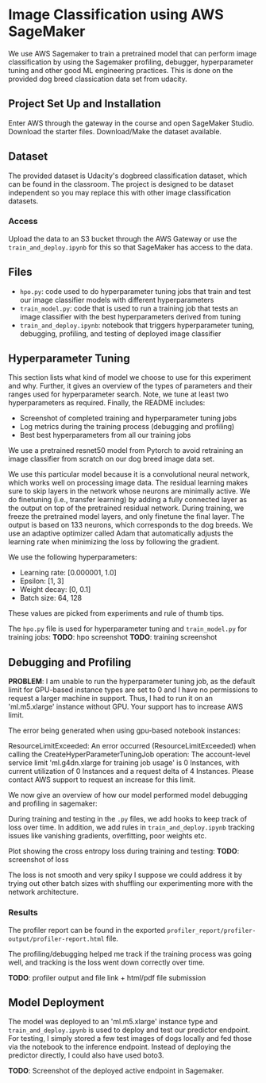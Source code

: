 # Image Classification using AWS SageMaker

We use AWS Sagemaker to train a pretrained model that can perform image classification by using the Sagemaker profiling, debugger, hyperparameter tuning and other good ML engineering practices. This is done on the provided dog breed classication data set from udacity.

## Project Set Up and Installation
Enter AWS through the gateway in the course and open SageMaker Studio. 
Download the starter files.
Download/Make the dataset available. 

## Dataset
The provided dataset is Udacity's dogbreed classification dataset, which can be found in the classroom.
The project is designed to be dataset independent so you may replace this with other image classification datasets. 

### Access
Upload the data to an S3 bucket through the AWS Gateway or use the `train_and_deploy.ipynb` for this so that SageMaker has access to the data. 

## Files

- `hpo.py`: code used to do hyperparameter tuning jobs that train and test our image classifier models with different hyperparameters
- `train_model.py`: code that is used to run a training job that tests an image classifier with the best hyperparameters derived from tuning
- `train_and_deploy.ipynb`: notebook that triggers hyperparameter tuning, debugging, profiling, and testing of deployed image classifier

## Hyperparameter Tuning

This section lists what kind of model we choose to use for this experiment and why. 
Further, it gives an overview of the types of parameters and their ranges used for hyperparameter search. 
Note, we tune at least two hyperparameters as required. 
Finally, the README includes:
- Screenshot of completed training and hyperparameter tuning jobs 
- Log metrics during the training process (debugging and profiling)
- Best best hyperparameters from all our training jobs

We use a pretrained resnet50 model from Pytorch to avoid retraining an image classifier from scratch on our dog breed image data set. 

We use this particular model because it is a convolutional neural network, which works well on processing image data. The residual learning makes sure to skip layers in the network whose neurons are minimally active. We do finetuning (i.e., transfer learning) by adding a fully connected layer as the output on top of the pretrained residual network. During training, we freeze the pretrained model layers, and only finetune the final layer. The output is based on 133 neurons, which corresponds to the dog breeds. We use an adaptive optimizer called Adam that automatically adjusts the learning rate when minimizing the loss by following the gradient. 

We use the following hyperparameters:
- Learning rate: [0.000001, 1.0]
- Epsilon: [1, 3]
- Weight decay: [0, 0.1] 
- Batch size: 64, 128

These values are picked from experiments and rule of thumb tips. 

The `hpo.py` file is used for hyperparameter tuning and `train_model.py` for training jobs: 
**TODO**: hpo screenshot
**TODO**: training screenshot 

## Debugging and Profiling

**PROBLEM**: 
I am unable to run the hyperparameter tuning job, as the default limit for GPU-based instance types are set to 0 and I have no permissions to request a larger machine in support. Thus, I had to run it on an 'ml.m5.xlarge' instance without GPU. Your support has to increase AWS limit. 

The error being generated when using gpu-based notebook instances:

ResourceLimitExceeded: An error occurred (ResourceLimitExceeded) when calling the CreateHyperParameterTuningJob operation: The account-level service limit 'ml.g4dn.xlarge for training job usage' is 0 Instances, with current utilization of 0 Instances and a request delta of 4 Instances. Please contact AWS support to request an increase for this limit.

We now give an overview of how our model performed model debugging and profiling in sagemaker: 

During training and testing in the `.py` files, we add hooks to keep track of loss over time. In addition, we add rules in `train_and_deploy.ipynb` tracking issues like vanishing gradients, overfitting, poor weights etc. 

Plot showing the cross entropy loss during training and testing: 
**TODO**: screenshot of loss 

The loss is not smooth and very spiky
I suppose we could address it by trying out other batch sizes with shuffling our experimenting more with the network architecture. 

### Results

The profiler report can be found in the exported `profiler_report/profiler-output/profiler-report.html` file. 

The profiling/debugging helped me track if the training process was going well, and tracking is the loss went down correctly over time. 

**TODO**: profiler output and file link + html/pdf file submission 

## Model Deployment

The model was deployed to an 'ml.m5.xlarge' instance type and `train_and_deploy.ipynb` is used to deploy and test our predictor endpoint. For testing, I simply stored a few test images of dogs locally and fed those via the notebook to the inference endpoint. Instead of deploying the predictor directly, I could also have used boto3.  


**TODO**: Screenshot of the deployed active endpoint in Sagemaker.


